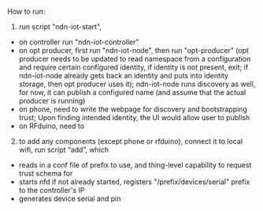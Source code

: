 How to run:
1. run script "ndn-iot-start", 
 - on controller run "ndn-iot-controller"
 - on opt producer, first run "ndn-iot-node", then run "opt-producer" (opt producer needs to be updated to read namespace from a configuration and require certain configured identity, if identity is not present, exit; if ndn-iot-node already gets back an identity and puts into identity storage, then opt producer uses it); ndn-iot-node runs discovery as well, for now, it can publish a configured name (and assume that the actual producer is running)
 - on phone, need to write the webpage for discovery and bootstrapping trust; Upon finding intended identity, the UI would allow user to publish
 - on RFduino, need to 

2. to add any components (except phone or rfduino), connect it to local wifi, run script “add”, which 
* reads in a conf file of prefix to use, and thing-level capability to request trust schema for
* starts nfd if not already started, registers "/prefix/devices/serial" prefix to the controller's IP
* generates device serial and pin

